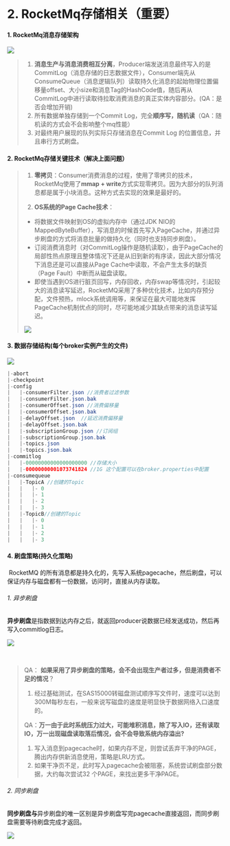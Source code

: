 # 2. RocketMq存储相关（重要）

#### 1. RocketMq消息存储架构

![](http:////15878290.s21i.faiusr.com/2/ABUIABACGAAgs_O54gUo_tSXCzDoCDjPBQ.jpg)

>1. **消息生产与消息消费相互分离**，Producer端发送消息最终写入的是CommitLog（消息存储的日志数据文件），Consumer端先从ConsumeQueue（消息逻辑队列）读取持久化消息的起始物理位置偏移量offset、大小size和消息Tag的HashCode值，随后再从CommitLog中进行读取待拉取消费消息的真正实体内容部分。(QA：是否会增加开销)
>2. 所有数据单独存储到一个Commit Log，完全**顺序写，随机读**（QA：随机读的方式会不会影响整个mq性能）
>3. 对最终用户展现的队列实际只存储消息在Commit Log 的位置信息，并且串行方式刷盘。



#### 2. RocketMq存储关键技术（解决上面问题）

>1. **零拷贝**：Consumer消费消息的过程，使用了零拷贝的技术，RocketMq使用了**mmap + write**方式实现零拷贝。因为大部分的队列消息都是属于小块消息。这种方式去实现的效果是最好的。
>
>2. **OS系统的Page Cache技术**：
>
>   - 将数据文件映射到OS的虚拟内存中（通过JDK NIO的MappedByteBuffer），写消息的时候首先写入PageCache，并通过异步刷盘的方式将消息批量的做持久化（同时也支持同步刷盘）。
>   - 订阅消费消息时（对CommitLog操作是随机读取），由于PageCache的局部性热点原理且整体情况下还是从旧到新的有序读，因此大部分情况下消息还是可以直接从Page Cache中读取，不会产生太多的缺页（Page Fault）中断而从磁盘读取。
>   - 即使当遇到OS进行脏页回写，内存回收，内存swap等情况时，引起较大的消息读写延迟，RocketMQ采用了多种优化技术，比如内存预分配，文件预热，mlock系统调用等，来保证在最大可能地发挥PageCache机制优点的同时，尽可能地减少其缺点带来的消息读写延迟。
>
>   ![](http://15878290.s21i.faiusr.com/4/ABUIABAEGAAg7tu54gUogfLw3gYwvwU46QI.png)



#### 	3. 数据存储结构(每个broker实例产生的文件)

![](http://15878290.s21i.faiusr.com/2/ABUIABACGAAgw6Wr4gUoz7jN4AQwkQo49AU.jpg)

~~~java
|-abort
|-checkpoint
|-config
|	|-consumerFilter.json //消费者过滤参数
|	|-consumerFilter.json.bak
|	|-consumerOffset.json //消费偏移量
|	|-consumerOffset.json.bak
|	|-delayOffset.json  //延迟消费偏移量
|	|-delayOffset.json.bak
|	|-subscriptionGroup.json //订阅组
|	|-subscriptionGroup.json.bak
|	|-topics.json 
|	|-topics.json.bak
|-commitlog
|	|-00000000000000000000 //存储大小
|	|-00000000001073741824 //1G 这个配置可以在broker.properties中配置
|-consumequeue
|	|-TopicA //创建的Topic
|	|	|- 0
|	|	|- 1
|	|	|- 2
|	|	|- 3
|	|-TopicB//创建的Topic
|	|	|- 0
|	|	|- 1
|	|	|- 2
|	|	|- 3
~~~



#### 	4. 刷盘策略(持久化策略)

​	RocketMQ 的所有消息都是持久化的，先写入系统pagecache，然后刷盘，可以保证内存与磁盘都有一份数据，访问时，直接从内存读取。

###### 	1. 异步刷盘

**异步刷盘**是指数据到达内存之后，就返回producer说数据已经发送成功，然后再写入commitlog日志。 

![](http://15878290.s21i.faiusr.com/2/ABUIABACGAAg6eC04gUoiZqWqgcwlgg4-wU.jpg)

​	

>QA： **如果采用了异步刷盘的策略，会不会出现生产者过多，但是消费者不足的情况**？
>
>1. 经过基础测试，在SAS15000转磁盘测试顺序写文件时，速度可以达到300M每秒左右，一般来说写磁盘的速度是明显快于数据网络入口速度的。
>
>QA：**万一由于此时系统压力过大，可能堆积消息，除了写入IO，还有读取IO，万一出现磁盘读取落后情况，会不会导致系统内存溢出?**
>
>1. 写入消息到pagecache时，如果内存不足，则尝试丢弃干净的PAGE，腾出内存供新消息使用，策略是LRU方式。
>2. 如果干净页不足，此时写入pagecache会被阻塞，系统尝试刷盘部分数据，大约每次尝试32 个PAGE，来找出更多干净PAGE。

###### 2. 同步刷盘

**同步刷盘与**异步刷盘的唯一区别是异步刷盘写完pagecache直接返回，而同步刷盘需要等待刷盘完成才返回。

![](http://15878290.s21i.faiusr.com/2/ABUIABACGAAg5_C04gUo8uPK8wIw2wc4gQY.jpg)



